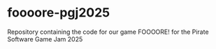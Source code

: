 # foooore-pgj2025
Repository containing the code for our game FOOOORE! for the Pirate Software Game Jam 2025
